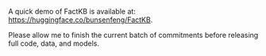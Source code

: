 A quick demo of FactKB is available at: https://huggingface.co/bunsenfeng/FactKB.

Please allow me to finish the current batch of commitments before releasing full code, data, and models.

